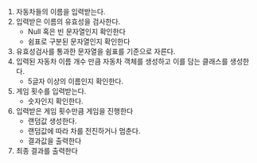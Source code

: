 1. 자동차들의 이름을 입력받는다.
2. 입력받은 이름의 유효성을 검사한다.
   - Null 혹은 빈 문자열인지 확인한다
   - 쉼표로 구분된 문자열인지 확인한다
3. 유효성검사를 통과한 문자열을 쉼표를 기준으로 자른다.
4. 입력된 자동차 이름 개수 만큼 자동차 객체를 생성하고 이를 담는 클래스를 생성한다.
   - 5글자 이상의 이름인지 확인한다.
5. 게임 횟수를 입력받는다.
   - 숫자인지 확인한다.
6. 입력받은 게임 횟수만큼 게임을 진행한다
   - 랜덤값 생성한다.
   - 랜덤값에 따라 차를 전진하거나 멈춘다.
   - 결과값을 출력한다
7. 최종 결과를 출력한다